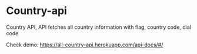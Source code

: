 # Country-api
Country API, API fetches all country information with flag, country code, dial code

Check demo: https://all-country-api.herokuapp.com/api-docs/#/

